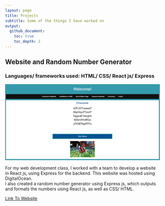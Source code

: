 ```yaml
---
layout: page
title: Projects
subtitle: Some of the things I have worked on
output:
  github_document:
    toc: true
    toc_depth: 2
---
```

## Website and Random Number Generator
### Languages/ frameworks used: HTML/ CSS/ React js/ Express

![Snapshot of Website](/img/CPS530.jpg)


For my web development class, I worked with a team to develop a website in React js, using Express for the backend. This website was hosted using DigitalOcean.  
I also created a random number generator using Express js, which outputs and formats the numbers using React js, as well as CSS/ HTML.

[Link To Website](http://159.203.29.151:5000/#/Page4)


##

